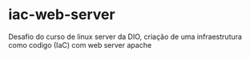 # iac-web-server
Desafio do curso de linux server da DIO, criação de uma infraestrutura como codigo (IaC) com web server apache
